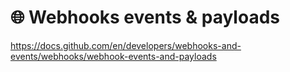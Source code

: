 # :globe_with_meridians: Webhooks events & payloads

https://docs.github.com/en/developers/webhooks-and-events/webhooks/webhook-events-and-payloads